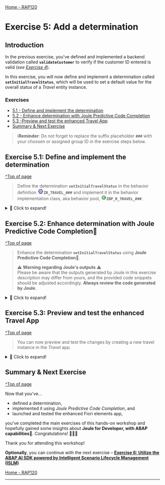 [Home - RAP120](../../README.md)

# Exercise 5: Add a determination

## Introduction

In the previous exercise, you've defined and implemented a backend validation called **`validateCustomer`** to verify if the customer ID entered is valid (_see [Exercise 4](../ex04/README.md)_).

In this exercise, you will now define and implement a determination called **`setInitialTravelStatus`**, which will be used to set a default value for the overall status of a _Travel_ entity instance.  

### Exercises

- [5.1 - Define and implement the determination](#exercise-51-Define-and-implement-the-determination)
- [5.2 - Enhance determination with Joule Predictive Code Completion](#exercise-52-Enhance-determination-with-Joule-Predictive-Code-Completion)
- [5.3 -Preview and test the enhanced Travel App](#exercise-53-preview-and-test-the-enhanced-travel-app)
- [Summary & Next Exercise](#summary--next-exercise)

> ℹ️**Reminder**: Do not forget to replace the suffix placeholder **`###`** with your choosen or assigned group ID in the exercise steps below. 

<!-- ### About Determinations  
> A determination is an optional part of the business object behavior that modifies instances of business objects based on trigger conditions. A determination is implicitly invoked by the RAP framework if the trigger condition of the determination is fulfilled. Trigger conditions can be modify operations and modified fields.   
>  
> **Further reading**: [Determinations](https://help.sap.com/docs/btp/sap-abap-restful-application-programming-model/determinations?version=Cloud)

<!--
ℹ️ **Exkurs**

 <details>
  <summary>Click to expand!</summary>

   ### About Entity Manipulation Language (EML)
   > The Entity Manipulation Language (EML) is an extension of the ABAP language which offers an API-based access to RAP business objects. EML is used to implement the transactional behavior of RAP BOs and also access existing RAP BOs from outside the RAP context.   
   > 
   > PS: Some EML statements can be used in the so-called local mode - by using the [addition **`IN LOCAL MODE`**](https://help.sap.com/doc/abapdocu_cp_index_htm/CLOUD/en-US/index.htm?file=abapin_local_mode.htm) - to exclude feature controls and authorization checks. This addition can only be used in the behavior implementation (aka behavior pool) of a particular RAP BO when accessing its own instances, i. e. not for accessing instances of other RAP BOs.
   >
   > The EML reference documentation is provided in the ABAP Keyword Documentation.   
   > You can use the classic **F1 Help** to get detailed information on each statement by pressing **F1** in the ABAP editors. 
   >
   > **Further reading**: [Entity Manipulation Language (EML)](https://help.sap.com/docs/abap-cloud/abap-rap/entity-manipulation-language-eml?version=sap_btp) | [ABAP for RAP Business Objects](https://help.sap.com/doc/abapdocu_cp_index_htm/CLOUD/en-US/index.htm?file=abenabap_for_rap_bos.htm)  
</details>
--> 

## Exercise 5.1: Define and implement the determination
[^Top of page](#)

> Define the determination **`setInitialTravelStatus`** in the behavior definition ![behaviordefinition](images/adt_bdef.png)**`ZR_TRAVEL_###`** and implement it in the behavior implementation class, aka behavior pool, ![class](images/adt_class.png)**`ZBP_R_TRAVEL_###`**.  

 <details>
  <summary>🔵 Click to expand!</summary>

   1. Go to the behavior definiton ![bdef icon](images/adt_bdef.png)**`ZR_TRAVEL_###`** and insert the following 

      ```ABAP 
        determination setInitialTravelStatus on save { create; }
      ```

      The statement specifies the name of the new determination, **`setInitialTravelStatus`** and **`on modify`** as the determination time when creating new _travel_ instance (**`{ create }`**). 

   2. Save![save icon](images/adt_save.png) and activate![activate icon](images/adt_activate.png) the changes in ![bdef icon](images/adt_bdef.png)**`ZR_TRAVEL_###`**  

   3. Declare the required method in the behavior implementation class ![class](images/adt_class.png)**`ZBP_R_TRAVEL_###`** using the ADT Quick Fix by setting the cursor on the determination name and pressing **Ctrl + 1** to open the **Quick Assist** view.
 
      Select the entry _**`Add method for determination setInitialTravelStatus of entity zr_travel_###...`**_. 

   4. Save ![save icon](images/adt_save.png) and activate ![activate icon](images/adt_activate.png) the changes in ![class icon](images/adt_class.png)**`ZBP_R_TRAVEL_###`**.  

      As result, the `FOR DETERMINE` method **`setInitialTravelStatus`** will be added to the local handler class **`lcl_handler`** of the behavior pool of the _Travel_ BO entity ![class icon](images/adt_class.png)**`ZBP_TRAVELTP_###`**. 

      ![](/exercises/ex05/images/5_1_Determination.gif)

</details>

## Exercise 5.2: Enhance determination with Joule Predictive Code Completion💎
[^Top of page](#)

> Enhance the determination **`setInitialTravelStatus`** using **Joule Predictive Code Completion💎**.
> 
> ⚠ **Warning regarding Joule's outputs** ⚠    
> Please be aware that the outputs generated by Joule in this exercise description may differ from yours, and the provided code snippets should be adjusted accordingly. **Always review the code generated by Joule**.

 <details>
  <summary>🔵 Click to expand!</summary>

 1. Disable **Joule Predictive Code Completion** by pressing ![](/exercises/images/adt_joule_code_completion2.png) in the toolbar. 
 
 2. Go to your implementation class ![class](images/adt_class.png)**`ZBP_R_TRAVEL_###`** and add the following ABAP comments in the **`setInitialTravelStatus`** method implementation

    ```ABAP

        "1) ABAP EML to read the field Status from CDS view ZR_TRAVEL_###


        "2) If Status is already set, do nothing, i.e. remove such instances


        "3) ABAP EML to update the field Status in CDS view ZR_TRAVEL_###. Use variable update_reported


        "4) Set the changing parameter reported

    ```
 
3. Enable **Joule Predictive Code Completion** by pressing ![](/exercises/images/adt_joule_code_completion2.png) in the toolbar. 

4. Press **Enter** after each comment. 
 
   **Joule Predictive Code Completion** will suggest the next lines based on the previous comment that you've added in the previous step.

5. Review the code and press _**Tab**_. Adjust the code if needed. 

6. Make sure to finish the implementation of **`setInitialTravelStatus`**. 
 
   We will call the method `get_booking_status` from our helper class ![adt class](/exercises/ex04/images/adt_class.png)**`ZCL_TRAVEL_HELPER_###`**. 
 
   At the end, the code should look something like this:

   ```ABAP
     METHOD setInitialTravelStatus.

      DATA(lo_travel_helper) = NEW zcl_travel_helper_###(  ).

        "1) ABAP EML to read the field Status from CDS view ZR_TRAVEL_###
         READ ENTITIES OF ZR_TRAVEL_### IN LOCAL MODE
           ENTITY Travel
             FIELDS ( Status ) WITH CORRESPONDING #( keys )
             RESULT DATA(lt_travel).

       "2) If Status is already set, do nothing, i.e. remove such instances
       DELETE lt_travel WHERE Status IS NOT INITIAL.
       CHECK lt_travel IS NOT INITIAL.


       "3) ABAP EML to update the field Status in CDS view ZR_TRAVEL_###. Use variable update_reported
       MODIFY ENTITIES OF ZR_TRAVEL_### IN LOCAL MODE
         ENTITY Travel
           UPDATE FIELDS ( Status )
           WITH VALUE #( FOR key IN lt_travel ( %tky   = key-%tky
                                                Status = lo_travel_helper->get_booking_status( 'New' )  ) )
         REPORTED DATA(update_reported).

        "4) Set the changing parameter reported
        reported = CORRESPONDING #( DEEP update_reported ).
     ENDMETHOD.

   ```

   Your source code should look like this:

   ```ABAP 
       CLASS LHC_ZR_TRAVEL_### DEFINITION INHERITING FROM CL_ABAP_BEHAVIOR_HANDLER.
         PRIVATE SECTION.
           METHODS:
             GET_GLOBAL_AUTHORIZATIONS FOR GLOBAL AUTHORIZATION
               IMPORTING
                 REQUEST requested_authorizations FOR Travel
               RESULT result,
             validateCustomer FOR VALIDATE ON SAVE
                   IMPORTING keys FOR Travel~validateCustomer,
             setInitialTravelStatus FOR DETERMINE ON MODIFY
                   IMPORTING keys FOR Travel~setInitialTravelStatus.

       ENDCLASS.

       CLASS LHC_ZR_TRAVEL_### IMPLEMENTATION.
         METHOD GET_GLOBAL_AUTHORIZATIONS.
         ENDMETHOD.

         METHOD validateCustomer.
           "ABAP EML to read the field CustomerId from CDS view ZR_TRAVEL_###
             READ ENTITIES OF ZR_TRAVEL_### IN LOCAL MODE
                 ENTITY Travel
                   FIELDS ( CustomerID )
                   WITH CORRESPONDING #( keys )
                 RESULT DATA(lt_travel).


               LOOP AT lt_travel INTO DATA(travel).
                 DATA(lo_travel_helper) = NEW zcl_travel_helper_###(  ).
                 DATA(customer_id) = travel-CustomerID.

                 IF customer_id IS INITIAL.
                     APPEND VALUE #( %tky = travel-%tky ) TO failed-travel.
                     APPEND VALUE #( %tky                = travel-%tky
                                     %state_area         = 'VALIDATE_CUSTOMER'
                                     %msg                = NEW /dmo/cm_flight_messages( textid   = /dmo/cm_flight_messages=>enter_customer_id
                                                                                       severity = if_abap_behv_message=>severity-error )
                                     %element-CustomerID = if_abap_behv=>mk-on
                                   ) TO reported-travel.


                 ELSEIF lo_travel_helper->validate_customer( customer_id ) = abap_false.

                 APPEND VALUE #( %tky = travel-%tky ) TO failed-travel.
                 APPEND VALUE #( %tky                = travel-%tky
                                 %state_area         = 'VALIDATE_CUSTOMER'
                                 %msg                = NEW /dmo/cm_flight_messages( textid      = /dmo/cm_flight_messages=>customer_unkown
                                                                                   customer_id = travel-CustomerId
                                                                                   severity    = if_abap_behv_message=>severity-error )
                                 %element-CustomerID = if_abap_behv=>mk-on
                                 ) TO reported-travel.
                 ENDIF.
               ENDLOOP.
         ENDMETHOD.

         METHOD setInitialTravelStatus.

           DATA(lo_travel_helper) = NEW zcl_travel_helper_###(  ).

           "1) ABAP EML to read the field Status from CDS view ZR_TRAVEL_###
           READ ENTITIES OF ZR_TRAVEL_### IN LOCAL MODE
             ENTITY Travel
               FIELDS ( Status ) WITH CORRESPONDING #( keys )
               RESULT DATA(lt_travel).

           "2) If Status is already set, do nothing, i.e. remove such instances
           DELETE lt_travel WHERE Status IS NOT INITIAL.
           CHECK lt_travel IS NOT INITIAL.

           "3) ABAP EML to update the field Status in CDS view ZR_TRAVEL_###. Use variable update_reported
           MODIFY ENTITIES OF ZR_TRAVEL_### IN LOCAL MODE
             ENTITY Travel
               UPDATE FIELDS ( Status )
               WITH VALUE #( FOR key IN lt_travel ( %tky   = key-%tky
                                                   Status = lo_travel_helper->get_booking_status( 'New' )  ) )
             REPORTED DATA(update_reported).

           "4) Set the changing parameter reported
           reported = CORRESPONDING #( DEEP update_reported ).

         ENDMETHOD.

       ENDCLASS.
   ```

5. Save ![save icon](images/adt_save.png) and activate ![activate icon](images/adt_activate.png) the changes. 

   ![](/exercises/ex05/images/5_2_Determination_Joule_Code_Completion.gif)

</details>

## Exercise 5.3: Preview and test the enhanced Travel App

[^Top of page](#)

> You can now preview and test the changes by creating a new travel instance in the _Travel_ app.

 <details>
  <summary>🔵 Click to expand!</summary>

1. Refresh your application in the browser using **F5** if the browser is still open   
   or go to your service binding ![service binding](images/adt_srvb.png)**`ZUI_TRAVEL_###_04`** and start the Fiori elements App preview for the **`Travel`** entity set.

2. Create a new _Travel_ instance. The **`Status`** field should now be set automatically by the logic you just implemented.   
 
   The initial status of the created should now be set to **`New`** (**`N`**). 

</details>

## Summary & Next Exercise
[^Top of page](#)

Now that you've... 
- defined a determination,
- implemented it using _Joule Predictive Code Completion_, and
- launched and tested the enhanced Fiori elements app, 

you've completed the main exercises of this hands-on workshop and hopefully gained some insights about **Joule for Developer, with ABAP capabilities💎**. Congratulations! 🎉🎉🎉

Thank you for attending this workshop!

**Optionally**, you can continue with the next exercise – **[Exercise 6: Utilize the ABAP AI SDK powered by Intelligent Scenario Lifecycle Management (ISLM)](../ex06/README.md)**


[Home - RAP120](../../README.md)

---
